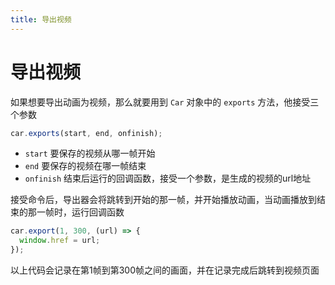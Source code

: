 ```yaml
---
title: 导出视频
---
```


# 导出视频

如果想要导出动画为视频，那么就要用到 `Car` 对象中的 `exports` 方法，他接受三个参数

```javascript
car.exports(start, end, onfinish);
```

- `start` 要保存的视频从哪一帧开始
- `end` 要保存的视频在哪一帧结束
- `onfinish` 结束后运行的回调函数，接受一个参数，是生成的视频的url地址

接受命令后，导出器会将跳转到开始的那一帧，并开始播放动画，当动画播放到结束的那一帧时，运行回调函数

```javascript
car.export(1, 300, (url) => {
  window.href = url;
});
```

以上代码会记录在第1帧到第300帧之间的画面，并在记录完成后跳转到视频页面
